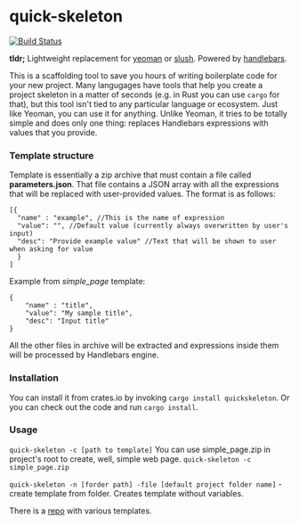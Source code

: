 # quick-skeleton

[![Build Status](https://travis-ci.org/arthrp/quick-skeleton.svg?branch=master)](https://travis-ci.org/arthrp/quick-skeleton)

**tldr;** Lightweight replacement for [yeoman](http://yeoman.io/) or [slush](http://slushjs.github.io). Powered by [handlebars](https://github.com/wycats/handlebars.js).

This is a scaffolding tool to save you hours of writing boilerplate code for your new project. Many langugages have tools that help you create a project skeleton in a matter of seconds (e.g. in Rust you can use ```cargo``` for that), but this tool isn't tied to any particular language or ecosystem. Just like Yeoman, you can use it for anything. Unlike Yeoman, it tries to be totally simple and does only one thing: replaces Handlebars expressions with values that you provide.

### Template structure

Template is essentially a zip archive that must contain a file called **parameters.json**. That file contains a JSON array with all the expressions that will be replaced with user-provided values. The format is as follows:
```
[{
  "name" : "example", //This is the name of expression
  "value": "", //Default value (currently always overwritten by user's input)
  "desc": "Provide example value" //Text that will be shown to user when asking for value
  }
]
```
Example from *simple_page* template:
```
{
	"name" : "title",
	"value": "My sample title",
	"desc": "Input title"
}
```
All the other files in archive will be extracted and expressions inside them will be processed by Handlebars engine.

### Installation

You can install it from crates.io by invoking ```cargo install quickskeleton```.
Or you can check out the code and run ```cargo install```.

### Usage

```quick-skeleton -c [path to template]``` You can use simple_page.zip in project's root to create, well, simple web page. ```quick-skeleton -c simple_page.zip```


```quick-skeleton -n [forder path] -file [default project folder name]``` - create template from folder. Creates template without variables.

There is a [repo](https://github.com/arthrp/quick-skeleton-templates) with various templates.
